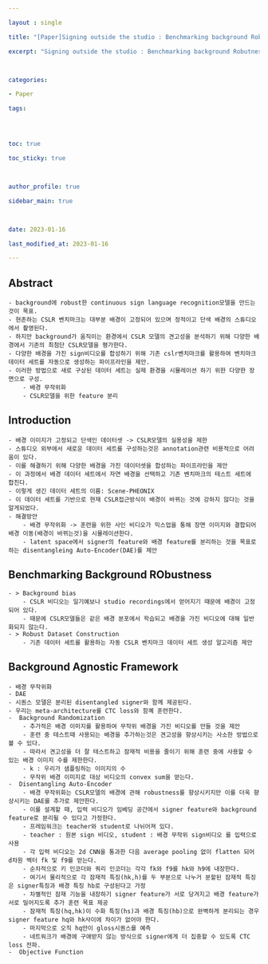 ```yaml
---

layout : single

title: "[Paper]Signing outside the studio : Benchmarking background Robutness for Continuous Sign Language Recognition"

excerpt: "Signing outside the studio : Benchmarking background Robutness for Continuous Sign Language Recognition 논문 리뷰"



categories:

- Paper

tags:




toc: true

toc_sticky: true



author_profile: true

sidebar_main: true



date: 2023-01-16

last_modified_at: 2023-01-16

---
```


  

## Abstract  
    - background에 robust한 continuous sign language recognition모델을 만드는것이 목표.
    - 현존하는 CSLR 벤치마크는 대부분 배경이 고정되어 있으며 정적이고 단색 배경의 스튜디오에서 촬영된다.
    - 하지만 background가 움직이는 환경에서 CSLR 모델의 견고성을 분석하기 위해 다양한 배경에서 기존의 최첨단 CSLR모델을 평가한다.
    - 다양한 배경을 가진 sign비디오를 합성하기 위해 기존 cslr벤치마크를 활용하여 벤치마크 데이터 세트를 자동으로 생성하는 파이프라인을 제안.
    - 이러한 방법으로 새로 구상된 데이터 세트는 실제 환경을 시뮬레이션 하기 위한 다양한 장면으로 구성.
        - 배경 무작위화
        - CSLR모델을 위한 feature 분리

## Introduction  
    - 배경 이미지가 고정되고 단색인 데이터셋 -> CSLR모델의 실용성을 제한
    - 스튜디오 외부에서 새로운 데이터 세트를 구성하는것은 annotation관련 비용적으로 어려움이 있다.
    - 이를 해결하기 위해 다양한 배경을 가진 데이터셋을 합성하는 파이프라인을 제안
    - 이 과정에서 배경 데이터 세트에서 자연 배경을 선택하고 기존 벤치마크의 테스트 세트에 합친다.
    - 이렇게 생긴 데이터 세트의 이름: Scene-PHEONIX
    - 이 데이터 세트를 기반으로 현재 CSLR접근방식이 배경이 바뀌는 것에 강하지 않다는 것을 알게되었다.
    - 해결방안
        - 배경 무작위화 -> 훈련을 위한 사인 비디오가 믹스업을 통해 장면 이미지와 결합되어 배경 이동(배경이 바뀌는것)을 시뮬레이션한다.
        - latent space에서 signer의 feature와 배경 feature를 분리하는 것을 목표로 하는 disentangleing Auto-Encoder(DAE)를 제안

## Benchmarking Background RObustness  
    - > Background bias  
        - CSLR 비디오는 일기예보나 studio recordings에서 얻어지기 때문에 배경이 고정되어 있다.
        - 때문에 CSLR모델들은 같은 배경 분포에서 학습되고 배경을 가진 비디오에 대해 일반화되지 않는다.
    - > Robust Dataset Construction  
        - 기존 데이터 세트를 활용하는 자동 CSLR 벤치마크 데이터 세트 생성 알고리즘 제안

## Background Agnostic Framework  
    - 배경 무작위화
    - DAE
    - 시퀀스 모델은 분리된 disentangled signer와 함께 제공된다.
    - 우리는 meta-architecture를 CTC loss와 함꼐 훈련한다.
    -  Background Randomization  
        - 추가적은 배경 이미지를 활용하여 무작위 배경을 가진 비디오를 만들 것을 제안
        - 훈련 중 테스트때 사용되는 배경을 추가하는것은 견고성을 향상시키는 사소한 방법으로 볼 수 있다.
        - 따라서 견고성을 더 잘 테스트하고 잠재적 비용을 줄이기 위해 훈련 중에 사용할 수 있는 배경 이미지 수를 제한한다.
        - k : 우리가 샘플링하는 이미지의 수
        - 무작위 배경 이미지로 대상 비디오의 convex sum을 얻는다.
    -  Disentangling Auto-Encoder  
        - 배경 무작위화는 CSLR모델의 배경에 관해 robustness를 향상시키지만 이를 더욱 향상시키는 DAE를 추가로 제안한다.
        - 이를 설계할 때, 입력 비디오가 임베딩 공간에서 signer feature와 background feature로 분리될 수 있다고 가정한다.
        - 프레임워크는 teacher와 student로 나뉘어져 있다.
        - teacher : 원본 sign 비디오, student : 배경 무작위 sign비디오 를 입력으로 사용
        - 각 입력 비디오는 2d CNN을 통과한 다음 average pooling 없이 flatten 되어 d차원 벡터 fk 및 f9를 얻는다.
        - 순차적으로 키 인코더와 쿼리 인코더는 각각 fk와 f9를 hk와 h9에 내장한다.
        - 여기서 물리적으로 각 잠재적 특징(hk,h)를 두 부분으로 나누거 분할된 잠재적 특징은 signer특징과 배경 특징 hb로 구성된다고 가정
        - 차별적인 잠재 기능을 내장하기 signer feature가 서로 당겨지고 배경 feature가 서로 밀어지도록 추가 훈련 목표 제공
        - 잠재적 특징(hq,hk)이 수화 특징(hs)과 배경 특징(hb)으로 완벽하게 분리되는 경우 signer feature hq와 hk사이에 차이가 없어야 한다.
        - 마지막으로 오직 hq만이 gloss시퀀스를 예측
        - 네트워크가 배경에 구애받지 않는 방식으로 signer에게 더 집중할 수 있도록 CTC loss 전파.
    -  Objective Function